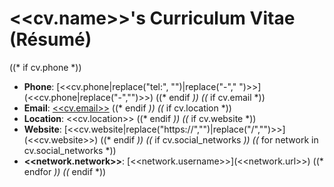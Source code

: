 # <<cv.name>>'s Curriculum Vitae (Résumé)

((* if cv.phone *))
- **Phone**: [<<cv.phone|replace("tel:", "")|replace("-"," ")>>](<<cv.phone|replace("-","")>>)
((* endif *))
((* if cv.email *))
- **Email**: [<<cv.email>>](mailto:<<cv.email>>)
((* endif *))
((* if cv.location *))
- **Location**: <<cv.location>>
((* endif *))
((* if cv.website *))
- **Website**: [<<cv.website|replace("https://","")|replace("/","")>>](<<cv.website>>)
((* endif *))
((* if cv.social_networks *))
    ((* for network in cv.social_networks *))
- **<<network.network>>**: [<<network.username>>](<<network.url>>)
    ((* endfor *))
((* endif *))
